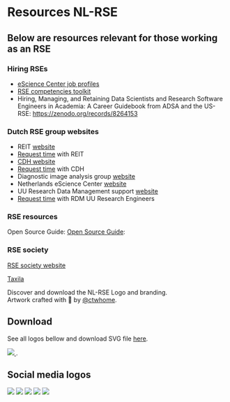# Resources NL-RSE

## Below are resources relevant for those working as an RSE
### Hiring RSEs
- [eScience Center job profiles](https://zenodo.org/records/7805870)
- [RSE competencies toolkit](https://rsetoolkit.github.io/rse-competencies-toolkit/)
- Hiring, Managing, and Retaining Data Scientists and Research Software Engineers in Academia: A Career Guidebook from ADSA and the US-RSE: https://zenodo.org/records/8264153 

### Dutch RSE group websites
- REIT [website](https://reit.tudelft.nl/)  
- [Request time](https://reit.tudelft.nl/#/#workwithus) with REIT 
- [CDH website](https://cdh.uu.nl/) 
- [Request time](https://cdh.uu.nl/support/researchers/) with CDH 
- Diagnostic image analysis group [website](https://www.diagnijmegen.nl/)
- Netherlands eScience Center [website](https://www.esciencecenter.nl/)
- UU Research Data Management support [website](https://www.uu.nl/en/research/research-data-management/support/research-engineers)
- [Request time](https://forms.uu.nl/universiteitutrecht/re_request) with RDM UU Research Engineers

### RSE resources
Open Source Guide:
[Open Source Guide](https://opensource.guide/): 

### RSE society
[RSE society website](https://society-rse.org/)



[Taxila](https://taxila.nl/) 

Discover and download the NL-RSE Logo and branding. <br>
Artwork crafted with <span class="mr-1">🤍</span> by <a target="_blank" href="https://www.ctwhome.com/">@ctwhome</a>.

## Download
See all logos bellow and download SVG file <a target="_blank" href="/resources/logo/NL_RSE Branding and Logo.svg">here</a>.

<a target="_blank" href="/resources/logo/NL_RSE Branding and Logo.svg">
  <img src="/resources/logo/NL_RSE Branding and Logo.webp" />
</a>.

## Social media logos
<div class="flex flex-wrap">
  <img src="/resources/logo/Social Light.jpg"/>
  <img src="/resources/logo/Social Dark.jpg"/>
  <img src="/resources/logo/Social Color-1.jpg"/>
  <img src="/resources/logo/Social Color.jpg"/>
  <img src="/resources/logo/Artwork 2 - plural.jpg" />
</div>
